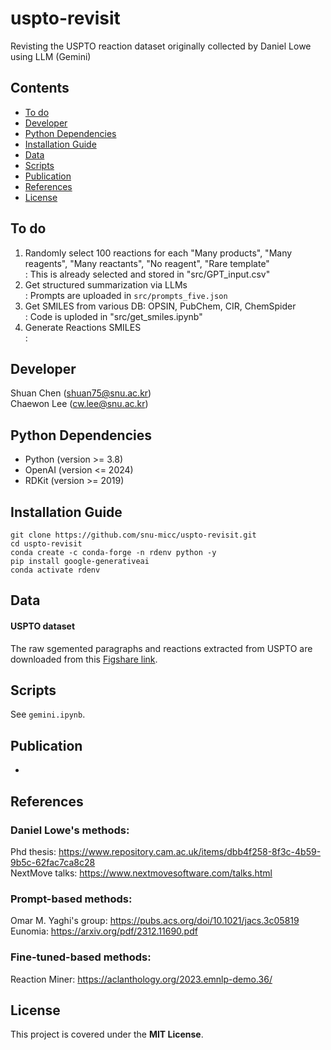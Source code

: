 # uspto-revisit
Revisting the USPTO reaction dataset originally collected by Daniel Lowe using LLM (Gemini)<br>

## Contents

- [To do](#to-do)
- [Developer](#developer)
- [Python Dependencies](#python-dependencies)
- [Installation Guide](#installation-guide)
- [Data](#data)
- [Scripts](#scripts)
- [Publication](#publication)
- [References](#references)
- [License](#license)

## To do
1. Randomly select 100 reactions for each "Many products", "Many reagents", "Many reactants", "No reagent", "Rare template"<br>
: This is already selected and stored in "src/GPT_input.csv"
2. Get structured summarization via LLMs<br>
: Prompts are uploaded in `src/prompts_five.json`
3. Get SMILES from various DB: OPSIN, PubChem, CIR, ChemSpider<br>
: Code is uploded in "src/get_smiles.ipynb"
4. Generate Reactions SMILES<br>
:

## Developer
Shuan Chen (shuan75@snu.ac.kr)<br>
Chaewon Lee (cw.lee@snu.ac.kr)<br>

## Python Dependencies
* Python (version >= 3.8)
* OpenAI (version <= 2024)
* RDKit (version >= 2019)

## Installation Guide

```
git clone https://github.com/snu-micc/uspto-revisit.git
cd uspto-revisit
conda create -c conda-forge -n rdenv python -y
pip install google-generativeai
conda activate rdenv
```

## Data
#### USPTO dataset
The raw sgemented paragraphs and reactions extracted from USPTO are downloaded from this [Figshare link](https://figshare.com/articles/dataset/Chemical_reactions_from_US_patents_1976-Sep2016_/5104873).


## Scripts
See `gemini.ipynb`.

## Publication
-

## References
### Daniel Lowe's methods:
Phd thesis: https://www.repository.cam.ac.uk/items/dbb4f258-8f3c-4b59-9b5c-62fac7ca8c28 <br>
NextMove talks: https://www.nextmovesoftware.com/talks.html

### Prompt-based methods:
Omar M. Yaghi's group: https://pubs.acs.org/doi/10.1021/jacs.3c05819<br>
Eunomia: https://arxiv.org/pdf/2312.11690.pdf

### Fine-tuned-based methods:
Reaction Miner: https://aclanthology.org/2023.emnlp-demo.36/<br>

## License
This project is covered under the **MIT License**.
